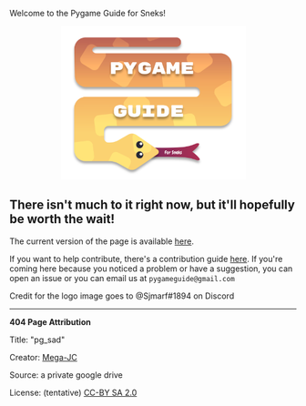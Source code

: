 Welcome to the Pygame Guide for Sneks!

<div align="center"><img src="./logo_files/logo.svg" width="325"/></div>

There isn't much to it right now, but it'll hopefully be worth the wait!
---
The current version of the page is available [here](https://pygame-guide-for-sneks.github.io/).

If you want to help contribute, there's a contribution guide [here](./documentation/contributing.md). If you're coming here because you noticed a problem or have a suggestion, you can open an issue or you can email us at `pygameguide@gmail.com`

Credit for the logo image goes to @Sjmarf#1894 on Discord

<hr>

<b>404 Page Attribution</b>

Title: "pg_sad"

Creator: [Mega-JC](https://github.com/Mega-JC)

Source: a private google drive

License: (tentative) [CC-BY SA 2.0](https://creativecommons.org/licenses/by-sa/2.0/)